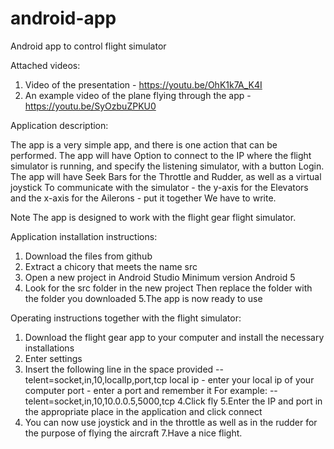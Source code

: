 # android-app
Android app to control flight simulator

Attached videos:
1. Video of the presentation - https://youtu.be/OhK1k7A_K4I
2. An example video of the plane flying through the app - https://youtu.be/SyOzbuZPKU0

Application description:

The app is a very simple app, and there is one action that can be performed. The app will have
Option to connect to the IP where the flight simulator is running, and specify the listening simulator, with a button
Login. The app will have Seek Bars for the Throttle and Rudder, as well as a virtual joystick
To communicate with the simulator - the y-axis for the Elevators and the x-axis for the Ailerons - put it together
We have to write.

Note The app is designed to work with the flight gear flight simulator.

Application installation instructions:
1. Download the files from github
2. Extract a chicory that meets the name src
3. Open a new project in Android Studio
  Minimum version Android 5
4. Look for the src folder in the new project
  Then replace the folder with the folder you downloaded
5.The app is now ready to use

Operating instructions together with the flight simulator:
1. Download the flight gear app to your computer and install the necessary installations
2. Enter settings
3. Insert the following line in the space provided
--telent=socket,in,10,localIp,port,tcp
local ip - enter your local ip of your computer
port - enter a port and remember it
For example:
--telent=socket,in,10,10.0.0.5,5000,tcp
4.Click fly
5.Enter the IP and port in the appropriate place in the application and click connect
6. You can now use joystick
and in the throttle as well as in the rudder for the purpose of flying the aircraft
7.Have a nice flight.

